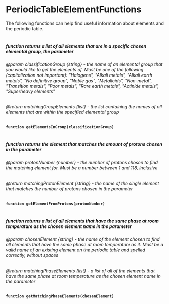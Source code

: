 # PeriodicTableElementFunctions
The following functions can help find useful information about elements and the periodic table.
#
##### function returns a list of all elements that are in a specific chosen elemental group, the parameter
###### @param classificationGroup {string} - the name of an elemental group that you would like to get the elements of. Must be one of the following (capitalization not important): "Halogens", "Alkali metals", "Alkali earth metals", "No definitive group", "Noble gas", "Metalloids", "Non-metal", "Transition metals", "Poor metals", "Rare earth metals", "Actinide metals", "Superheavy elements" 
###### @return matchingGroupElements {list} - the list containing the names of all elements that are within the specified elemental group
**`function getElementsInGroup(classificationGroup)`**
#

##### function returns the element that matches the amount of protons chosen in the parameter
###### @param protonNumber {number} - the number of protons chosen to find the matching element for. Must be a number between 1 and 118, inclusive 
###### @return matchingProtonElement {string} - the name of the single element that matches the number of protons chosen in the parameter
**`function getElementFromProtons(protonNumber)`**
#

##### function returns a list of all elements that have the same phase at room temperature as the chosen element name in the parameter
###### @param chosenElement {string} - the name of the element chosen to find all elements that have the same phase at room temperature as it. Must be a valid name of an existing element on the periodic table and spelled correctly, without spaces
###### @return matchingPhaseElements {list} - a list of all of the elements that have the same phase at room temperature as the chosen element name in the parameter
**`function getMatchingPhaseElements(chosenElement)`**
